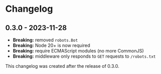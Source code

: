 # Changelog

## 0.3.0 - 2023-11-28

- **Breaking:** removed `robots.Bot`
- **Breaking:** Node 20+ is now required
- **Breaking:** require ECMAScript modules (no more CommonJS)
- **Breaking:** middleware only responds to `GET` requests to `/robots.txt`

This changelog was created after the release of 0.3.0.
